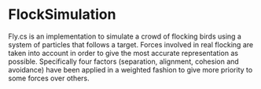 # FlockSimulation

Fly.cs is an implementation to simulate a crowd of flocking birds using a system of particles that follows a target. Forces involved in real flocking are taken into account in order to give the most accurate representation as possible. Specifically four factors (separation, alignment, cohesion and avoidance) have been applied in a weighted fashion to give more priority to some forces over others.
